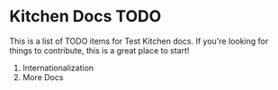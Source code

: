 Kitchen Docs TODO
=================
This is a list of TODO items for Test Kitchen docs. If you're looking for things to contribute, this is a great place to start!

1. Internationalization
2. More Docs
